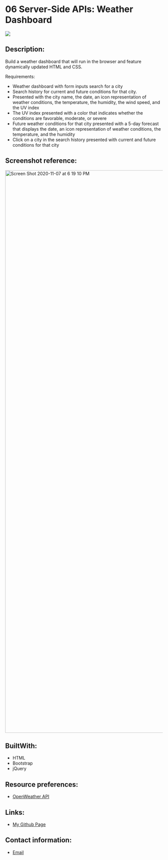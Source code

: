# 06 Server-Side APIs: Weather Dashboard
<img src="https://img.shields.io/badge/LICENSE-mit-green"/>

## Description:
Build a weather dashboard that will run in the browser and feature dynamically updated HTML and CSS.

   Requirements:
* Weather dashboard with form inputs search for a city
* Search history for current and future conditions for that city.
* Presented with the city name, the date, an icon representation of weather conditions, the temperature, the humidity, the wind speed, and the UV index
* The UV index presented with a color that indicates whether the conditions are favorable, moderate, or severe
* Future weather conditions for that city presented with a 5-day forecast that displays the date, an icon representation of weather conditions, the temperature, and the humidity
* Click on a city in the search history presented with current and future conditions for that city

## Screenshot reference:
<img width="1792" alt="Screen Shot 2020-11-07 at 6 19 10 PM" src="https://user-images.githubusercontent.com/68761490/98455465-d7070480-2125-11eb-8b89-951db57f36b4.png">

## BuiltWith:

* HTML
* Bootstrap
* jQuery

## Resource preferences:
* [OpenWeather API](https://openweathermap.org/api)

## Links:
* [My Github Page](https://nhidanis.github.io/Weather-Dashboard/)

## Contact information:
* [Email](a.nhi1001@gmail.com)





